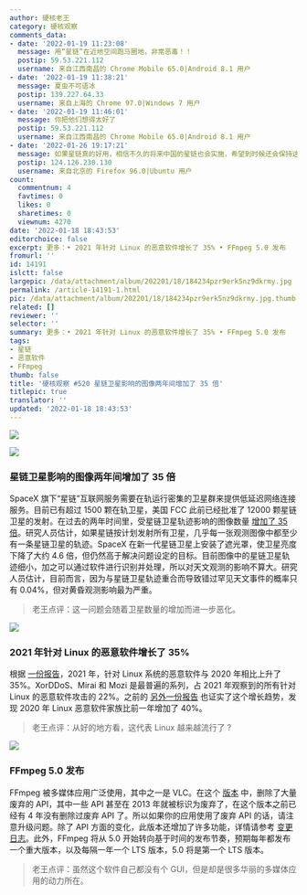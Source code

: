 ```yaml
---
author: 硬核老王
category: 硬核观察
comments_data:
- date: '2022-01-19 11:23:08'
  message: 用“星链”在近地空间跑马圈地，非常恶毒！！
  postip: 59.53.221.112
  username: 来自江西南昌的 Chrome Mobile 65.0|Android 8.1 用户
- date: '2022-01-19 11:38:21'
  message: 夏虫不可语冰
  postip: 139.227.64.33
  username: 来自上海的 Chrome 97.0|Windows 7 用户
- date: '2022-01-19 11:46:01'
  message: 你把他们想得太好了
  postip: 59.53.221.112
  username: 来自江西南昌的 Chrome Mobile 65.0|Android 8.1 用户
- date: '2022-01-26 19:17:21'
  message: 如果星链真的好用，相信不久的将来中国的星链也会实施，希望到时候还会保持这么客观的态度，而不是掉转枪头指责大陆。
  postip: 124.126.230.130
  username: 来自北京的 Firefox 96.0|Ubuntu 用户
count:
  commentnum: 4
  favtimes: 0
  likes: 0
  sharetimes: 0
  viewnum: 4270
date: '2022-01-18 18:43:53'
editorchoice: false
excerpt: 更多：• 2021 年针对 Linux 的恶意软件增长了 35% • FFmpeg 5.0 发布
fromurl: ''
id: 14191
islctt: false
largepic: /data/attachment/album/202201/18/184234pzr9erk5nz9dkrmy.jpg
permalink: /article-14191-1.html
pic: /data/attachment/album/202201/18/184234pzr9erk5nz9dkrmy.jpg.thumb.jpg
related: []
reviewer: ''
selector: ''
summary: 更多：• 2021 年针对 Linux 的恶意软件增长了 35% • FFmpeg 5.0 发布
tags:
- 星链
- 恶意软件
- FFmpeg
thumb: false
title: '硬核观察 #520 星链卫星影响的图像两年间增加了 35 倍'
titlepic: true
translator: ''
updated: '2022-01-18 18:43:53'
---
```


![](/data/attachment/album/202201/18/184234pzr9erk5nz9dkrmy.jpg)


![](/data/attachment/album/202201/18/184257jnnphhnxpzcp7nun.jpg)


### 星链卫星影响的图像两年间增加了 35 倍


SpaceX 旗下“星链”互联网服务需要在轨运行密集的卫星群来提供低延迟网络连接服务。目前已有超过 1500 颗在轨卫星，美国 FCC 此前已经批准了 12000 颗星链卫星的发射。在过去的两年时间里，受星链卫星轨迹影响的图像数量 [增加了 35 倍](https://arstechnica.com/science/2022/01/astronomers-find-growing-number-of-starlink-satellite-tracks/)。研究人员估计，如果星链按计划发射所有卫星，几乎每一张观测图像中都至少有一条星链卫星的轨迹。SpaceX 在新一代星链卫星上安装了遮光罩，使卫星亮度下降了大约 4.6 倍，但仍然高于解决问题设定的目标。目前图像中的星链卫星轨迹细小，加之可以通过软件进行识别并处理，所以对天文观测的影响不算大。研究人员估计，目前而言，因为与星链卫星轨迹重合而导致错过罕见天文事件的概率只有 0.04%，但对黄昏观测影响最为严重。



> 
> 老王点评：这一问题会随着卫星数量的增加而进一步恶化。
> 
> 
> 


![](/data/attachment/album/202201/18/184319kayybaba99sbaroa.jpg)


### 2021 年针对 Linux 的恶意软件增长了 35%


根据 [一份报告](https://www.bleepingcomputer.com/news/security/linux-malware-sees-35-percent-growth-during-2021/)，2021 年，针对 Linux 系统的恶意软件与 2020 年相比上升了 35%。XorDDoS、Mirai 和 Mozi 是最普遍的系列，占 2021 年观察到的所有针对 Linux 的恶意软件攻击的 22%。之前的 [另外一份报告](https://www.intezer.com/blog/cloud-security/2020-set-record-for-new-linux-malware-families/) 也证实了这个增长趋势，发现 2020 年 Linux 恶意软件家族比前一年增加了 40%。



> 
> 老王点评：从好的地方看，这代表 Linux 越来越流行了 ?
> 
> 
> 


![](/data/attachment/album/202201/18/184336mo4bqv0or40mbzm4.jpg)


### FFmpeg 5.0 发布


FFmpeg 被多媒体应用广泛使用，其中之一是 VLC。在这个 [版本](http://www.jbkempf.com/blog/post/2022/FFmpeg-5.0) 中，删除了大量废弃的 API，其中一些 API 甚至在 2013 年就被标识为废弃了，在这个版本之前已经有 4 年没有删除过废弃 API 了。所以如果你的应用使用了废弃 API 的话，请注意升级问题。除了 API 方面的变化，此版本还增加了许多功能，详情请参考 [变更日志](http://ffmpeg.org/#pr5.0)。此外，FFmpeg 将从 5.0 开始转向基于时间的发布节奏，预期每年都发布一个重大版本，以及每隔一年一个 LTS 版本，5.0 将是第一个 LTS 版本。



> 
> 老王点评：虽然这个软件自己都没有个 GUI，但是却是很多华丽的多媒体应用的动力所在。
> 
> 
>